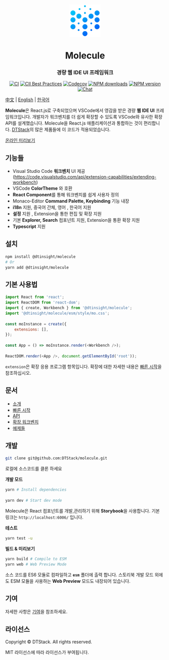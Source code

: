<div align="center">

 <img src="./website/static/img/logo@3x.png" width="20%" height="20%" alt="watchman-logo" />
 <h1>Molecule</h1>
 <h3>경량 웹 IDE UI 프레임워크</h3>

[![CI][ci-image]][ci-url] [![CII Best Practices][cii-img]][cii-url] [![Codecov][codecov-image]][codecov-url] [![NPM downloads][download-img]][download-url] [![NPM version][npm-version]][npm-version-url] [![Chat][online-chat-img]][online-chat-url]

</div>

[ci-image]: https://github.com/DTStack/molecule/actions/workflows/main.yml/badge.svg
[ci-url]: https://github.com/DTStack/molecule/actions/workflows/main.yml
[codecov-image]: https://codecov.io/gh/DTStack/molecule/branch/main/graph/badge.svg?token=PDjbCBo6qz
[codecov-url]: https://codecov.io/gh/DTStack/molecule
[download-img]: https://img.shields.io/npm/dm/@dtinsight/molecule.svg?style=flat
[download-url]: https://www.npmjs.com/package/@dtinsight/molecule
[npm-version]: https://img.shields.io/npm/v/@dtinsight/molecule.svg?style=flat-square
[npm-version-url]: https://www.npmjs.com/package/@dtinsight/molecule
[online-chat-img]: https://img.shields.io/discord/920616811261743104?logo=Molecule
[online-chat-url]: https://discord.com/invite/b62gpHwNA7
[cii-img]: https://bestpractices.coreinfrastructure.org/projects/6307/badge
[cii-url]: https://bestpractices.coreinfrastructure.org/projects/6307

[中文](./README-zhCN.md) | [English](./README.md) | [한국어](./README-koKR.md)

**Molecule**은 React.js로 구축되었으며 VSCode에서 영감을 받은 경량 **웹 IDE UI** 프레임워크입니다. 개발자가 워크벤치를 더 쉽게 확장할 수 있도록 VSCode와 유사한 확장 API를 설계했습니다. Molecule을 React.js 애플리케이션과 통합하는 것이 편리합니다. [DTStack](https://www.dtstack.com/)의 많은 제품들에 이 코드가 적용되었습니다.

[온라인 미리보기](https://dtstack.github.io/molecule-examples/#/)

## 기능들

-   Visual Studio Code **워크벤치** UI 제공  
    (https://code.visualstudio.com/api/extension-capabilities/extending-workbench)
-   VSCode **ColorTheme** 와 호환
-   **React Component**를 통해 워크벤치를 쉽게 사용자 정의
-   Monaco-Editor **Command Palette, Keybinding** 기능 내장
-   **i18n** 지원, 중국어 간체, 영어 , 한국어 지원
-   **설정** 지원 , Extension을 통한 편집 및 확장 지원
-   기본 **Explorer, Search** 컴포넌트 지원, Extension을 통환 확장 지원
-   **Typescript** 지원

## 설치

```bash
npm install @dtinsight/molecule
# Or
yarn add @dtinsight/molecule
```

## 기본 사용법

```javascript
import React from 'react';
import ReactDOM from 'react-dom';
import { create, Workbench } from '@dtinsight/molecule';
import '@dtinsight/molecule/esm/style/mo.css';

const moInstance = create({
    extensions: [],
});

const App = () => moInstance.render(<Workbench />);

ReactDOM.render(<App />, document.getElementById('root'));
```

`extension`은 확장 응용 프로그램 항목입니다. 확장에 대한 자세한 내용은 [빠른 시작](https://dtstack.github.io/molecule/docs/quick-start)을 참조하십시오.

## 문서

-   [소개](https://dtstack.github.io/molecule/docs/introduction)
-   [빠른 시작](https://dtstack.github.io/molecule/docs/quick-start)
-   [API](https://dtstack.github.io/molecule/docs/api)
-   [확장 워크벤치](https://dtstack.github.io/molecule/docs/guides/extend-workbench)
-   [예제들](https://github.com/DTStack/molecule-examples)

## 개발

```bash
git clone git@github.com:DTStack/molecule.git
```

로컬에 소스코드를 클론 하세요

**개발 모드**

```bash
yarn # Install dependencies

yarn dev # Start dev mode
```

Molecule은 React 컴포넌트를 개발,관리하기 위해 **Storybook**을 사용합니다.
기본 링크는 `http://localhost:6006/` 입니다.

**테스트**

```bash
yarn test -u
```

**빌드 & 미리보기**

```bash
yarn build # Compile to ESM
yarn web # Web Preview Mode
```

소스 코드를 ES6 모듈로 컴파일하고 **`esm`** 폴더에 출력 합니다. 스토리북 개발 모드 외에도 ESM 모듈을 사용하는 **Web Preview** 모드도 내장되어 있습니다.

## 기여

자세한 사항은 [기여](./CONTRIBUTING.md)을 참조하세요.

## 라이선스

Copyright © DTStack. All rights reserved.

MIT 라이선스에 따라 라이선스가 부여됩니다.

